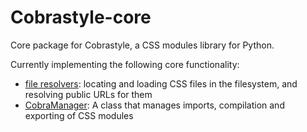 # Cobrastyle-core

Core package for Cobrastyle, a CSS modules library for Python.

Currently implementing the following core functionality:
- [file resolvers](./src/cobrastyle_core/file_resolver.py): locating and loading CSS files in the filesystem, and resolving public URLs for them
- [CobraManager](./src/cobrastyle_core/manager.py): A class that manages imports, compilation and exporting of CSS modules